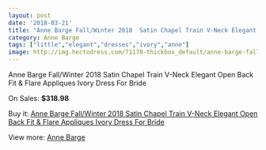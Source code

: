 ```yaml
---
layout: post
date: '2018-03-21'
title: "Anne Barge Fall/Winter 2018  Satin Chapel Train V-Neck Elegant Open Back Fit & Flare Appliques Ivory Dress For Bride"
category: Anne Barge
tags: ["little","elegant","dresses","ivory","anne"]
image: http://img.hectodress.com/71170-thickbox_default/anne-barge-fall-winter-2018-satin-chapel-train-v-neck-elegant-open-back-fit-flare-appliques-ivory-dress-for-bride.jpg
---
```

Anne Barge Fall/Winter 2018  Satin Chapel Train V-Neck Elegant Open Back Fit & Flare Appliques Ivory Dress For Bride

On Sales: **$318.98**
<a href="https://www.hectodress.com/anne-barge/22190-anne-barge-fall-winter-2018-satin-chapel-train-v-neck-elegant-open-back-fit-flare-appliques-ivory-dress-for-bride.html"><amp-img layout="responsive" width="600" height="600" src="//img.hectodress.com/71170-thickbox_default/anne-barge-fall-winter-2018-satin-chapel-train-v-neck-elegant-open-back-fit-flare-appliques-ivory-dress-for-bride.jpg" alt="Anne Barge Fall/Winter 2018  Satin Chapel Train V-Neck Elegant Open Back Fit & Flare Appliques Ivory Dress For Bride 0" /></a>
<a href="https://www.hectodress.com/anne-barge/22190-anne-barge-fall-winter-2018-satin-chapel-train-v-neck-elegant-open-back-fit-flare-appliques-ivory-dress-for-bride.html"><amp-img layout="responsive" width="600" height="600" src="//img.hectodress.com/71172-thickbox_default/anne-barge-fall-winter-2018-satin-chapel-train-v-neck-elegant-open-back-fit-flare-appliques-ivory-dress-for-bride.jpg" alt="Anne Barge Fall/Winter 2018  Satin Chapel Train V-Neck Elegant Open Back Fit & Flare Appliques Ivory Dress For Bride 1" /></a>
<a href="https://www.hectodress.com/anne-barge/22190-anne-barge-fall-winter-2018-satin-chapel-train-v-neck-elegant-open-back-fit-flare-appliques-ivory-dress-for-bride.html"><amp-img layout="responsive" width="600" height="600" src="//img.hectodress.com/71171-thickbox_default/anne-barge-fall-winter-2018-satin-chapel-train-v-neck-elegant-open-back-fit-flare-appliques-ivory-dress-for-bride.jpg" alt="Anne Barge Fall/Winter 2018  Satin Chapel Train V-Neck Elegant Open Back Fit & Flare Appliques Ivory Dress For Bride 2" /></a>

Buy it: [Anne Barge Fall/Winter 2018  Satin Chapel Train V-Neck Elegant Open Back Fit & Flare Appliques Ivory Dress For Bride](https://www.hectodress.com/anne-barge/22190-anne-barge-fall-winter-2018-satin-chapel-train-v-neck-elegant-open-back-fit-flare-appliques-ivory-dress-for-bride.html "Anne Barge Fall/Winter 2018  Satin Chapel Train V-Neck Elegant Open Back Fit & Flare Appliques Ivory Dress For Bride")

View more: [Anne Barge](https://www.hectodress.com/340-anne-barge "Anne Barge")